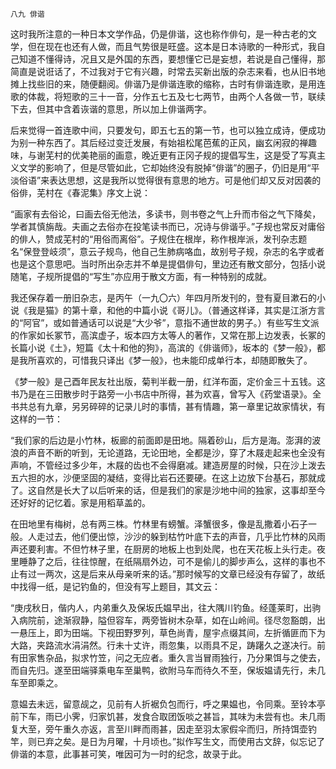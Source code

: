     八九 俳谐 

   这时我所注意的一种日本文学作品，仍是俳谐，这也称作俳句，是一种古老的文学，但在现在也还有人做，而且气势很是旺盛。这本是日本诗歌的一种形式，我自己知道不懂得诗，况且又是外国的东西，要想懂它已是妄想，若说是自己懂得，那简直是说诳话了，不过我对于它有兴趣，时常去买新出版的杂志来看，也从旧书地摊上找些旧的来，随便翻阅。俳谐乃是俳谐连歌的缩称，古时有俳谐连歌，是用连歌的体裁，将短歌的三十一音，分作五七五及七七两节，由两个人各做一节，联续下去，但其中含着诙谐的意思，所以加上俳谐两字。

   后来觉得一首连歌中间，只要发句，即五七五的第一节，也可以独立成诗，便成功为别一种东西了。其后经过变迁发展，有始祖松尾芭蕉的正风，幽玄闲寂的禅趣味，与谢芜村的优美艳丽的画意，晚近更有正冈子规的提倡写生，这是受了写真主义文学的影响了，但是尽管如此，它却始终没有脱掉“俳谐”的圈子，仍旧是用“平淡俗语”来表达思想，这是我所以觉得很有意思的地方。可是他们却又反对因袭的俗俳，芜村在《春泥集》序文上说：

   “画家有去俗论，曰画去俗无他法，多读书，则书卷之气上升而市俗之气下降矣，学者其慎旃哉。夫画之去俗亦在投笔读书而已，况诗与俳谐乎。”子规也常反对庸俗的俳人，赞成芜村的“用俗而离俗”。子规住在根岸，称作根岸派，发刊杂志题名“保登登岐须”，意云子规鸟，他自己生肺病咯血，故别号子规，杂志的名字或者也是这个意思吧。当时所出杂志并不单是提倡俳句，里边还有散文部分，包括小说随笔，子规所提倡的“写生”亦应用于散文方面，有一种特别的成就。

   我还保存着一册旧杂志，是丙午（一九〇六）年四月所发刊的，登有夏目漱石的小说《我是猫》的第十章，和他的中篇小说《哥儿》。（普通这样译，其实是江浙方言的“阿官”，或如普通话可以说是“大少爷”，意指不通世故的男子。）有些写生文派的作家如长冢节，高滨虚子，坂本四方太等人的著作，又常在那上边发表，长冢的长篇小说《土》，短篇《太十和他的狗》，高滨的《俳谐师》，坂本的《梦一般》，都是我所喜欢的，可惜我只译出《梦一般》，也未能印成单行本，却随即散失了。

   《梦一般》是己酉年民友社出版，菊判半截一册，红洋布面，定价金三十五钱。这书乃是在三田散步时于路旁一小书店中所得，甚为欢喜，曾写入《药堂语录》。全书共总有九章，另另碎碎的记录儿时的事情，甚有情趣，第一章里记故家情状，有这样的一节：

   “我们家的后边是小竹林，板廊的前面即是田地。隔着砂山，后方是海。澎湃的波浪的声音不断的听到，无论道路，无论田地，全都是沙，穿了木屐走起来也全没有声响，不管经过多少年，木屐的齿也不会得磨减。建造房屋的时候，只在沙上泼去五六担的水，沙便坚固的凝结，变得比岩石还要硬。在这上边放下台基石，那就成了。这自然是长大了以后听来的话，但是我们的家是沙地中间的独家，这事却至今还好好的记忆着。家是用稻草盖的。

   在田地里有梅树，总有两三株。竹林里有螃蟹。泽蟹很多，像是乱撒着小石子一般。人走过去，他们便出惊，沙沙的躲到枯竹叶底下去的声音，几乎比竹林的风雨声还要利害。不但竹林子里，在厨房的地板上也到处爬，也在天花板上头行走。夜里睡静了之后，往往惊醒，在纸隔扇外边，可不是偷儿的脚步声么，这样的事也不止有过一两次，这是后来从母亲听来的话。”那时候写的文章已经没有存留了，故纸中找得一纸，是记钓鱼的，但没有写上题目，其文云：

   “庚戌秋日，偕内人，内弟重久及保坂氏媪早出，往大隅川钓鱼。经蓬莱町，出驹入病院前，途渐寂静，隘但容车，两旁皆树木杂草，如在山岭间。径尽忽豁朗，出一悬压上，即为田端。下视田野罗列，草色尚青，屋宇点缀其间，左折循匪而下为大路，夹路流水涓涓然。行未十丈许，雨忽集，以雨具不足，踌躇久之遂决行。前有田家售杂品，拟求竹笠，问之无应者。重久言当冒雨独行，乃分果饵与之使去，而自先归。遂至田端驿乘电车至巢鸭，欲附马车而待久不至，保坂媪请先行，未几车至即乘之。

   意媪去未远，留意觇之，见前有人折裾负包而行，呼之果媪也，令同乘。至铃本亭前下车，雨已小霁，归家饥甚，发食合取团饭啖之甚旨，其味为未尝有也。未几雨复大至，旁午重久亦返，言至川畔而雨甚，因走至羽太家假伞而归，所持饵壶钓竿，则已弃之矣。是日为月曜，十月顷也。”拟作写生文，而使用古文辞，似忘记了俳谐的本意，此事甚可笑，唯因可为一时的纪念，故录于此。

